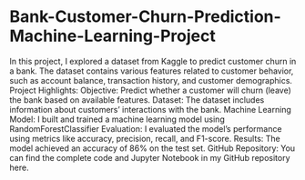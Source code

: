 # Bank-Customer-Churn-Prediction-Machine-Learning-Project
In this project, I explored a dataset from Kaggle to predict customer churn in a bank. The dataset contains various features related to customer behavior, such as account balance, transaction history, and customer demographics.
Project Highlights:
Objective: Predict whether a customer will churn (leave) the bank based on available features.
Dataset: The dataset includes information about customers’ interactions with the bank.
Machine Learning Model: I built and trained a machine learning model using RandomForestClassifier
Evaluation: I evaluated the model’s performance using metrics like accuracy, precision, recall, and F1-score.
Results: The model achieved an accuracy of 86% on the test set.
GitHub Repository: You can find the complete code and Jupyter Notebook in my GitHub repository here.
